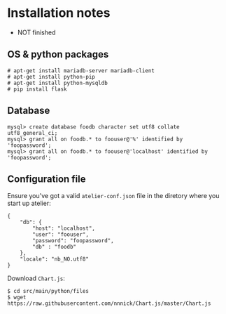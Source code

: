 # Installation notes
- NOT finished


## OS & python packages

```
# apt-get install mariadb-server mariadb-client
# apt-get install python-pip
# apt-get install python-mysqldb
# pip install flask
```

## Database

```
mysql> create database foodb character set utf8 collate utf8_general_ci;
mysql> grant all on foodb.* to foouser@'%' identified by 'foopassword';
mysql> grant all on foodb.* to foouser@'localhost' identified by 'foopassword';

```

## Configuration file

Ensure you've got a valid `atelier-conf.json` file in the diretory
where you start up atelier:

```
{
    "db": {
        "host": "localhost",
        "user": "foouser",
        "password": "foopassword",
        "db" : "foodb"
    },
    "locale": "nb_NO.utf8"
}
```

Download `Chart.js`:
```
$ cd src/main/python/files
$ wget https://raw.githubusercontent.com/nnnick/Chart.js/master/Chart.js
```

